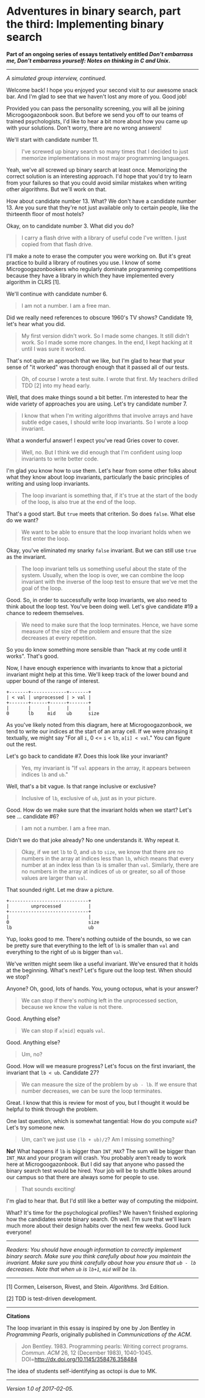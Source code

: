 Adventures in binary search, part the third: Implementing binary search
=======================================================================

**Part of an ongoing series of essays tentatively entitled _Don't embarrass
me, Don't embarrass yourself: Notes on thinking in C and Unix_.**

---

*A simulated group interview, continued.*

Welcome back!  I hope you enjoyed your second visit to our awesome 
snack bar.  And I'm glad to see that we haven't lost any more of you.
Good job!

Provided you can pass the personality screening, you will all be joining
Microgoogazonbook soon.  But before we send you off to our teams of
trained psychologists, I'd like to hear a bit more about how you came
up with your solutions.  Don't worry, there are no wrong answers!

We'll start with candidate number 11.

> I've screwed up binary search so many times that I decided to just
memorize implementations in most major programming languages.

Yeah, we've all screwed up binary search at least once.  Memorizing the
correct solution is an interesting approach.  I'd hope that you'd try
to learn from your failures so that you could avoid similar mistakes when
writing other algorithms.  But we'll work on that.

How about candidate number 13.  What?  We don't have a candidate number
13.  Are you sure that they're not just available only to certain people,
like the thirteenth floor of most hotels?

Okay, on to candidate number 3.  What did you do?

> I carry a flash drive with a library of useful code I've written.
I just copied from that flash drive.

I'll make a note to erase the computer you were working on.  But it's
great practice to build a library of routines you use.  I know of some
Microgoogazonbookers who regularly dominate programming competitions
because they have a library in which they have implemented every algorithm
in CLRS [1].

We'll continue with candidate number 6.

> I am not a number.  I am a free man.

Did we really need references to obscure 1960's TV shows?   Candidate 19,
let's hear what you did.

> My first version didn't work.  So I made some changes.  It still didn't
work.  So I made some more changes.  In the end, I kept hacking at it until
I was sure it worked.

That's not quite an approach that we like, but I'm glad to hear that your
sense of "it worked" was thorough enough that it passed all of our tests.

> Oh, of course I wrote a test suite.  I wrote that first.  My teachers
drilled TDD [2] into my head early.

Well, that does make things sound a bit better.  I'm interested to hear the
wide variety of approaches you are using.  Let's try candidate number 7.

> I know that when I'm writing algorithms that involve arrays and have
subtle edge cases, I should write loop invariants.  So I wrote a loop
invariant.

What a wonderful answer!  I expect you've read Gries cover to cover.

> Well, no.  But I think we did enough that I'm confident using loop
invariants to write better code.

I'm glad you know how to use them.  Let's hear from some other folks about
what they know about loop invariants, particularly the basic principles
of writing and using loop invariants.

> The loop invariant is something that, if it's true at the start of the
body of the loop, is also true at the end of the loop.

That's a good start.  But `true` meets that criterion.  So does `false`.
What else do we want?

> We want to be able to ensure that the loop invariant holds when we
first enter the loop.

Okay, you've eliminated my snarky `false` invariant.  But we can still 
use `true` as the invariant.

> The loop invariant tells us something useful about the state of
the system.  Usually, when the loop is over, we can combine the loop
invariant with the inverse of the loop test to ensure that we've met
the goal of the loop.

Good.  So, in order to successfully write loop invariants, we also 
need to think about the loop test.  You've been doing well.  Let's
give candidate #19 a chance to redeem themselves.  

> We need to make sure that the loop terminates.  Hence, we have
some measure of the size of the problem and ensure that the size
decreases at every repetition.

So you do know something more sensible than "hack at my code until
it works".  That's good.

Now, I have enough experience with invariants to know that a pictorial
invariant might help at this time.  We'll keep track of the lower bound
and upper bound of the range of interest.

    +-------+-------------+-------+
    | < val | unprocessed | > val |
    +-------+------+------+-------+
    |       |      |      |       |
    0       lb     mid    ub      size

As you've likely noted from this diagram, here at Microgoogazonbook,
we tend to write our indices at the start of an array cell.  If we
were phrasing it textually, we might say "For all `i`, 0 <= `i` < `lb`,
`a[i] < val`."  You can figure out the rest.

Let's go back to candidate #7.  Does this look like your invariant?

> Yes, my invariant is "If `val` appears in the array, it appears between
indices `lb` and `ub`."

Well, that's a bit vague.  Is that range inclusive or exclusive?

> Inclusive of `lb`, exclusive of `ub`, just as in your picture.

Good.  How do we make sure that the invariant holds when we start?  Let's
see ... candidate #6?

> I am not a number.  I am a free man.

Didn't we do that joke already?  No one understands it.  Why repeat it.

> Okay, if we set `lb` to 0, and `ub` to `size`, we know that there are
no numbers in the array at indices less than `lb`, which means that
every number at an index less than `lb` is smaller than `val`.
Similarly, there are no numbers in the array at indices of `ub` or
greater, so all of those values are larger than `val`.

That sounded right.  Let me draw a picture.

    +-----------------------------+
    |        unprocessed          |
    +-----------------------------+
    |                             |
    0                             size
    lb                            ub

Yup, looks good to me.  There's nothing outside of the bounds, so we
can be pretty sure that everything to the left of `lb` is smaller than
`val` and everything to the right of `ub` is bigger than `val`.

We've written might seem like a useful invariant.  We've ensured that
it holds at the beginning.  What's next?  Let's figure out the loop
test.  When should we stop?

Anyone?  Oh, good, lots of hands.  You, young octopus, what is your
answer?

> We can stop if there's nothing left in the unprocessed section,
because we know the value is not there.

Good.  Anything else?

> We can stop if `a[mid]` equals `val`.

Good.  Anything else?

> Um, no?

Good.  How will we measure progress?  Let's focus on the first invariant,
the invariant that `lb < ub`.  Candidate 27?

> We can measure the size of the problem by `ub - lb`.  If we ensure
that number decreases, we can be sure the loop terminates.

Great.  I know that this is review for most of you, but I thought it
would be helpful to think through the problem.

One last question, which is somewhat tangential: How do you compute `mid`?
Let's try someone new.

> Um, can't we just use `(lb + ub)/2`?  Am I missing something?

**No!**   What happens if `lb` is bigger than `INT_MAX`?  The sum will
be bigger than `INT_MAX` and your program will crash.  You probably 
aren't ready to work here at Microgoogazonbook.  But I did say that
anyone who passed the binary search test would be hired.  Your job will
be to shuttle bikes around our campus so that there are always some
for people to use.

> That sounds exciting!

I'm glad to hear that.  But I'd still like a better way of computing
the midpoint. 

What?  It's time for the psychological profiles?  We haven't finished
exploring how the candidates wrote binary search.  Oh well.  I'm sure
that we'll learn much more about their design habits over the next
few weeks.  Good luck everyone!

---

*Readers: You should have enough information to correctly implement
binary search.  Make sure you think carefully about how you maintain
the invariant.  Make sure you think carefully about how you ensure that
`ub - lb` decreases.  Note that when `ub` is `lb+1`, `mid` will be `lb`.*

---

[1] Cormen, Leiserson, Rivest, and Stein. _Algorithms_.  3rd Edition.

[2] TDD is test-driven development.

---

**Citations**

The loop invariant in this essay is inspired by one by
Jon Bentley in _Programming Pearls_, originally published in _Communications
of the ACM_.

> Jon Bentley. 1983. Programming pearls: Writing correct
programs. _Commun. ACM_ 26, 12 (December 1983),
1040-1045. DOI=http://dx.doi.org/10.1145/358476.358484

The idea of students self-identifying as octopi is due to MK.

---

*Version 1.0 of 2017-02-05.*
